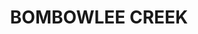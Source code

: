 ---
lastmod: '2025-04-06T06:05:20+00:00'
latitude: -35.379935
layout: suburb
longitude: 148.383619
postcode: '2720'
state: NSW
title: BOMBOWLEE CREEK
url: /nsw/bombowlee-creek/
---